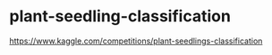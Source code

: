 # plant-seedling-classification

https://www.kaggle.com/competitions/plant-seedlings-classification
